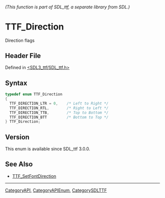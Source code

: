 ###### (This function is part of SDL_ttf, a separate library from SDL.)
# TTF_Direction

Direction flags

## Header File

Defined in [<SDL3_ttf/SDL_ttf.h>](https://github.com/libsdl-org/SDL_ttf/blob/main/include/SDL3_ttf/SDL_ttf.h)

## Syntax

```c
typedef enum TTF_Direction
{
  TTF_DIRECTION_LTR = 0,    /* Left to Right */
  TTF_DIRECTION_RTL,        /* Right to Left */
  TTF_DIRECTION_TTB,        /* Top to Bottom */
  TTF_DIRECTION_BTT         /* Bottom to Top */
} TTF_Direction;
```

## Version

This enum is available since SDL_ttf 3.0.0.

## See Also

- [TTF_SetFontDirection](TTF_SetFontDirection)

----
[CategoryAPI](CategoryAPI), [CategoryAPIEnum](CategoryAPIEnum), [CategorySDLTTF](CategorySDLTTF)

